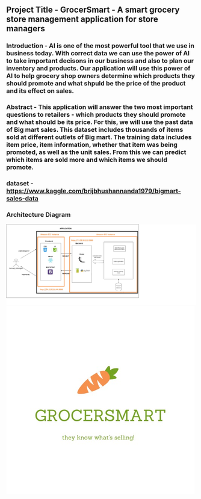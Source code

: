 ## Project Title - GrocerSmart - A smart grocery store management application for store managers

### Introduction - AI is one of the most powerful tool that we use in business today. With correct data we can use the power of AI to take important decisons in our business and also to plan our inventory and products. Our application will use this power of AI to help grocery shop owners determine which products they should promote and what shpuld be the price of the product and its effect on sales.

### Abstract - This application will answer the two most important questions to retailers - which products they should promote and what should be its price. For this, we will use the past data of Big mart sales. This dataset includes thousands of items sold at different outlets of Big mart. The training data includes item price, item information, whether that item was being promoted, as well as the unit sales. From this we can predict which items are sold more and which items we should promote.

### dataset - https://www.kaggle.com/brijbhushannanda1979/bigmart-sales-data

### Architecture Diagram
![272dia](https://github.com/SJSUSpring21/Team22/blob/master/272Project%20Diagram.jpg)
![AppLogo](https://github.com/SJSUSpring21/Team22/blob/master/FrontEnd/public/AppLogo.jpeg)



